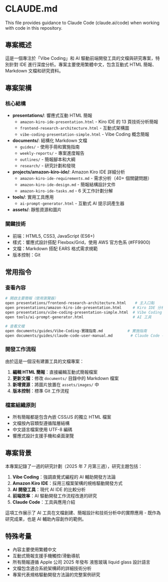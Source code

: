 # CLAUDE.md

This file provides guidance to Claude Code (claude.ai/code) when working with code in this repository.

## 專案概述

這是一個專注於「Vibe Coding」和 AI 驅動前端開發工具的文檔與研究專案，特別針對 IDE 進行深度分析。專案主要使用繁體中文，包含互動式 HTML 簡報、Markdown 文檔和研究資料。

## 專案架構

### 核心結構

-   **presentations/**: 響應式互動 HTML 簡報
    -   `amazon-kiro-ide-presentation.html` - Kiro IDE 的 13 頁技術分析簡報
    -   `frontend-research-architecture.html` - 互動式架構圖
    -   `vibe-coding-presentation-simple.html` - Vibe Coding 概念簡報
-   **documents/**: 結構化 Markdown 文檔
    -   `guides/` - 使用手冊和實施指南
    -   `weekly-reports/` - 專案進度報告
    -   `outlines/` - 簡報腳本和大綱
    -   `research/` - 研究計劃和發現
-   **projects/amazon-kiro-ide/**: Amazon Kiro IDE 詳細分析
    -   `amazon-kiro-ide-requirements.md` - 需求分析（40+ 個關鍵問題）
    -   `amazon-kiro-ide-design.md` - 簡報結構設計文件
    -   `amazon-kiro-ide-tasks.md` - 6 天工作計劃分解
-   **tools/**: 實用工具應用
    -   `ai-prompt-generator.html` - 互動式 AI 提示詞產生器
-   **assets/**: 靜態資源和圖片

### 關鍵技術

-   前端：HTML5, CSS3, JavaScript (ES6+)
-   樣式：響應式設計搭配 Flexbox/Grid，使用 AWS 官方色系 (#FF9900)
-   文檔：Markdown 搭配 EARS 格式需求規範
-   版本控制：Git

## 常用指令

### 查看內容

```bash
# 開啟主要簡報（使用瀏覽器）
open presentations/frontend-research-architecture.html    # 主入口點
open presentations/amazon-kiro-ide-presentation.html     # Kiro IDE 分析
open presentations/vibe-coding-presentation-simple.html  # Vibe Coding 指南
open tools/ai-prompt-generator.html                      # AI 工具

# 查看文檔
open documents/guides/Vibe-Coding-實踐指南.md           # 實施指南
open documents/guides/claude-code-user-manual.md        # Claude Code 手冊
```

### 開發工作流程

由於這是一個沒有建置工具的文檔專案：

1. **編輯 HTML 簡報**：直接編輯互動式簡報檔案
2. **更新文檔**：修改 `documents/` 目錄中的 Markdown 檔案
3. **新增資源**：將圖片放置在 `assets/images/` 中
4. **版本控制**：標準 Git 工作流程

### 檔案組織原則

-   所有簡報都是包含內嵌 CSS/JS 的獨立 HTML 檔案
-   文檔按內容類型遵循階層結構
-   中文語言檔案使用 UTF-8 編碼
-   響應式設計支援手機和桌面瀏覽

## 專案背景

本專案記錄了一週的研究計劃（2025 年 7 月第三週），研究主題包括：

1. **Vibe Coding**：強調直覺式編程的 AI 輔助開發方法論
2. **Amazon Kiro IDE**：採用三檔案架構的規格驅動開發方式
3. **AI 開發工具**：現代 AI IDE 的比較分析
4. **前端效率**：AI 驅動開發工作流程改進的研究
5. **Claude Code**：工具與應用介紹

這項工作展示了 AI 工具在文檔創建、簡報設計和技術分析中的實際應用 - 既作為研究成果，也是 AI 輔助內容創作的範例。

## 特殊考量

-   內容主要使用繁體中文
-   互動式簡報支援手機觸控/滑動導航
-   所有簡報遵循 Apple 公司 2025 年發布 液態玻璃 liquid glass 設計語言
-   文檔包含適合系統架構師的詳細技術分析
-   專案代表規格驅動開發方法論的完整案例研究
